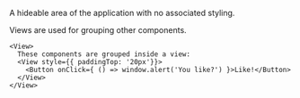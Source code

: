 A hideable area of the application with no associated styling.

Views are used for grouping other components.

```
<View>
  These components are grouped inside a view:
  <View style={{ paddingTop: '20px'}}>
    <Button onClick={ () => window.alert('You like?') }>Like!</Button>
  </View>
</View>
```
